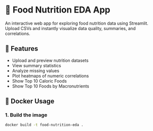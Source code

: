# 🥦 Food Nutrition EDA App

An interactive web app for exploring food nutrition data using Streamlit. Upload CSVs and instantly visualize data quality, summaries, and correlations.

## 🔧 Features

- Upload and preview nutrition datasets
- View summary statistics
- Analyze missing values
- Plot heatmaps of numeric correlations
- Show Top 10 Caloric Foods
- Show Top 10 Foods by Macronutrients

## 🐳 Docker Usage

### 1. Build the image

```bash
docker build -t food-nutrition-eda .
